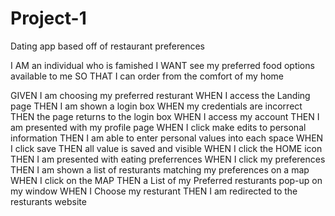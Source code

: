 # Project-1
Dating app based off of restaurant preferences

I AM  an individual who is famished
I WANT see my preferred food options available to me
SO THAT I can order from the comfort of my home



GIVEN I am choosing my preferred resturant
WHEN I access the Landing page
THEN I am shown a login box
WHEN my credentials are incorrect
THEN the page returns to the login box
WHEN I access my account
THEN I am presented with my profile page
WHEN I click make edits to personal information
THEN I am able to enter personal values into each space
WHEN I click save
THEN all value is saved and visible
WHEN I click the HOME icon
THEN I am presented with eating preferrences
WHEN I click my preferences
THEN I am shown a list of resturants matching my preferences on a map
WHEN I click on the MAP
THEN a List of my Preferred resturants pop-up on my window
WHEN I Choose my resturant
THEN I am redirected to the resturants website
